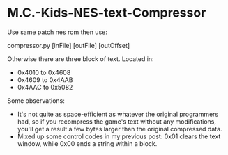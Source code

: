 # M.C.-Kids-NES-text-Compressor

Use same patch nes rom then use:

compressor.py [inFile] [outFile] [outOffset]

Otherwise there are three block of text. Located in:

- 0x4010 to 0x4608
- 0x4609 to 0x4AAB
- 0x4AAC to 0x5082

Some observations:

- It's not quite as space-efficient as whatever the original programmers had, so if you recompress the game's text without any modifications, you'll get a result a few bytes larger than the original compressed data.
- Mixed up some control codes in my previous post: 0x01 clears the text window, while 0x00 ends a string within a block.
 
